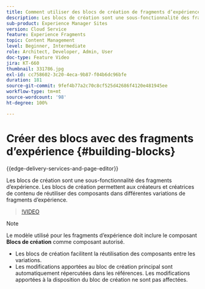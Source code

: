 ```yaml
---
title: Comment utiliser des blocs de création de fragments d’expérience
description: Les blocs de création sont une sous-fonctionnalité des fragments d’expérience, qui permet la réutilisation de composants créés dans des variations de fragments d’expérience.
sub-product: Experience Manager Sites
version: Cloud Service
feature: Experience Fragments
topic: Content Management
level: Beginner, Intermediate
role: Architect, Developer, Admin, User
doc-type: Feature Video
jira: KT-660
thumbnail: 331786.jpg
exl-id: cc758602-3c20-4eca-9b87-f04b6dc96bfe
duration: 181
source-git-commit: 9fef4b77a2c70c8cf525d42686f4120e481945ee
workflow-type: tm+mt
source-wordcount: '98'
ht-degree: 100%

---
```


# Créer des blocs avec des fragments d’expérience {#building-blocks}

{{edge-delivery-services-and-page-editor}}

Les blocs de création sont une sous-fonctionnalité des fragments d’expérience. Les blocs de création permettent aux créateurs et créatrices de contenu de réutiliser des composants dans différentes variations de fragments d’expérience.

>[!VIDEO](https://video.tv.adobe.com/v/331786?quality=12&learn=on)

>[!NOTE]
>
> Le modèle utilisé pour les fragments d’expérience doit inclure le composant **Blocs de création** comme composant autorisé.

* Les blocs de création facilitent la réutilisation des composants entre les variations.
* Les modifications apportées au bloc de création principal sont automatiquement répercutées dans les références. Les modifications apportées à la disposition du bloc de création ne sont pas affectées.
